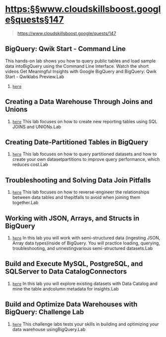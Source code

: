 
# <https:§§www.cloudskillsboost.google§quests§147>
> <https://www.cloudskillsboost.google/quests/147>
        
## BigQuery: Qwik Start - Command Line
This hands-on lab shows you how to query public tables and load sample data intoBigQuery using the Command Line Interface. Watch the short videos Get Meaningful
Insights with Google BigQuery and BigQuery: Qwik Start - Qwiklabs Preview.Lab
1. [`here`](../https:§§www.cloudskillsboost.google§focuses§577/readme.md)

## Creating a Data Warehouse Through Joins and Unions
1. [`here`](../https:§§www.cloudskillsboost.google§focuses§3640/readme.md)
This lab focuses on how to create new reporting tables using SQL JOINS and UNIONs.Lab

## Creating Date-Partitioned Tables in BigQuery
1. [`here`](../https:§§www.cloudskillsboost.google§focuses§3694/readme.md)
This lab focuses on how to query partitioned datasets and how to create your own datasetpartitions to improve query performance, which reduces cost.Lab

## Troubleshooting and Solving Data Join Pitfalls
1. [`here`](../https:§§www.cloudskillsboost.google§focuses§3638/readme.md)
This lab focuses on how to reverse-engineer the relationships between data tables and thepitfalls to avoid when joining them together.Lab

## Working with JSON, Arrays, and Structs in BigQuery
1. [`here`](../https:§§www.cloudskillsboost.google§focuses§3696/readme.md)
In this lab you will work with semi-structured data (ingesting JSON, Array data types)inside of BigQuery. You will practice loading, querying, troubleshooting, and unnestingvarious semi-structured datasets.Lab

## Build and Execute MySQL, PostgreSQL, and SQLServer to Data CatalogConnectors
1. [`here`](../https:§§www.cloudskillsboost.google§focuses§11999/readme.md)
In this lab you will explore existing datasets with Data Catalog and mine the table andcolumn metadata for insights.Lab

## Build and Optimize Data Warehouses with BigQuery: Challenge Lab
1. [`here`](../https:§§www.cloudskillsboost.google§focuses§14341/readme.md)
This challenge labs tests your skills in building and optimizing your data warehouse usingBigQuery.Lab